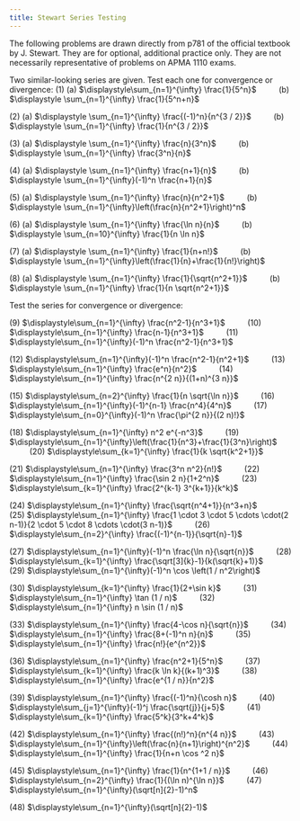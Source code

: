 ```yaml
---
title: Stewart Series Testing
---
```

The following problems are drawn directly from p781 of the official textbook by J. Stewart.
They are for optional, additional practice only.
They are not necessarily representative of problems on APMA 1110 exams.

Two similar-looking series are given. Test each one for convergence or divergence:
(1)
(a) $\displaystyle\sum_{n=1}^{\infty} \frac{1}{5^n}$ $\qquad$ (b) $\displaystyle \sum_{n=1}^{\infty} \frac{1}{5^n+n}$

(2)
(a) $\displaystyle \sum_{n=1}^{\infty} \frac{(-1)^n}{n^{3 / 2}}$ $\qquad$ (b) $\displaystyle \sum_{n=1}^{\infty} \frac{1}{n^{3 / 2}}$

(3)
(a) $\displaystyle \sum_{n=1}^{\infty} \frac{n}{3^n}$ $\qquad$ (b) $\displaystyle \sum_{n=1}^{\infty} \frac{3^n}{n}$

(4)
(a) $\displaystyle \sum_{n=1}^{\infty} \frac{n+1}{n}$ $\qquad$ (b) $\displaystyle \sum_{n=1}^{\infty}(-1)^n \frac{n+1}{n}$

(5)
(a) $\displaystyle \sum_{n=1}^{\infty} \frac{n}{n^2+1}$ $\qquad$ (b) $\displaystyle \sum_{n=1}^{\infty}\left(\frac{n}{n^2+1}\right)^n$

(6)
(a) $\displaystyle \sum_{n=1}^{\infty} \frac{\ln n}{n}$ $\qquad$ (b) $\displaystyle \sum_{n=10}^{\infty} \frac{1}{n \ln n}$

(7)
(a) $\displaystyle \sum_{n=1}^{\infty} \frac{1}{n+n!}$ $\qquad$ (b) $\displaystyle \sum_{n=1}^{\infty}\left(\frac{1}{n}+\frac{1}{n!}\right)$

(8)
(a) $\displaystyle \sum_{n=1}^{\infty} \frac{1}{\sqrt{n^2+1}}$ $\qquad$ (b) $\displaystyle \sum_{n=1}^{\infty} \frac{1}{n \sqrt{n^2+1}}$


Test the series for convergence or divergence:

(9) $\displaystyle\sum_{n=1}^{\infty} \frac{n^2-1}{n^3+1}$ $\qquad$ (10) $\displaystyle\sum_{n=1}^{\infty} \frac{n-1}{n^3+1}$ $\qquad$ (11) $\displaystyle\sum_{n=1}^{\infty}(-1)^n \frac{n^2-1}{n^3+1}$

(12) $\displaystyle\sum_{n=1}^{\infty}(-1)^n \frac{n^2-1}{n^2+1}$ $\qquad$ (13) $\displaystyle\sum_{n=1}^{\infty} \frac{e^n}{n^2}$ $\qquad$ (14) $\displaystyle\sum_{n=1}^{\infty} \frac{n^{2 n}}{(1+n)^{3 n}}$

(15) $\displaystyle\sum_{n=2}^{\infty} \frac{1}{n \sqrt{\ln n}}$ $\qquad$ (16) $\displaystyle\sum_{n=1}^{\infty}(-1)^{n-1} \frac{n^4}{4^n}$ $\qquad$ (17) $\displaystyle\sum_{n=0}^{\infty}(-1)^n \frac{\pi^{2 n}}{(2 n)!}$

(18) $\displaystyle\sum_{n=1}^{\infty} n^2 e^{-n^3}$ $\qquad$ (19) $\displaystyle\sum_{n=1}^{\infty}\left(\frac{1}{n^3}+\frac{1}{3^n}\right)$ $\qquad$ (20) $\displaystyle\sum_{k=1}^{\infty} \frac{1}{k \sqrt{k^2+1}}$

(21) $\displaystyle\sum_{n=1}^{\infty} \frac{3^n n^2}{n!}$ $\qquad$ (22) $\displaystyle\sum_{n=1}^{\infty} \frac{\sin 2 n}{1+2^n}$ $\qquad$ (23) $\displaystyle\sum_{k=1}^{\infty} \frac{2^{k-1} 3^{k+1}}{k^k}$

(24) $\displaystyle\sum_{n=1}^{\infty} \frac{\sqrt{n^4+1}}{n^3+n}$ $\qquad$ (25) $\displaystyle\sum_{n=1}^{\infty} \frac{1 \cdot 3 \cdot 5 \cdots \cdot(2 n-1)}{2 \cdot 5 \cdot 8 \cdots \cdot(3 n-1)}$ $\qquad$ (26) $\displaystyle\sum_{n=2}^{\infty} \frac{(-1)^{n-1}}{\sqrt{n}-1}$

(27) $\displaystyle\sum_{n=1}^{\infty}(-1)^n \frac{\ln n}{\sqrt{n}}$ $\qquad$ (28) $\displaystyle\sum_{k=1}^{\infty} \frac{\sqrt[3]{k}-1}{k(\sqrt{k}+1)}$ $\qquad$ (29) $\displaystyle\sum_{n=1}^{\infty}(-1)^n \cos \left(1 / n^2\right)$

(30) $\displaystyle\sum_{k=1}^{\infty} \frac{1}{2+\sin k}$ $\qquad$ (31) $\displaystyle\sum_{n=1}^{\infty} \tan (1 / n)$ $\qquad$ (32) $\displaystyle\sum_{n=1}^{\infty} n \sin (1 / n)$

(33) $\displaystyle\sum_{n=1}^{\infty} \frac{4-\cos n}{\sqrt{n}}$ $\qquad$ (34) $\displaystyle\sum_{n=1}^{\infty} \frac{8+(-1)^n n}{n}$ $\qquad$ (35) $\displaystyle\sum_{n=1}^{\infty} \frac{n!}{e^{n^2}}$

(36) $\displaystyle\sum_{n=1}^{\infty} \frac{n^2+1}{5^n}$ $\qquad$ (37) $\displaystyle\sum_{k=1}^{\infty} \frac{k \ln k}{(k+1)^3}$ $\qquad$ (38) $\displaystyle\sum_{n=1}^{\infty} \frac{e^{1 / n}}{n^2}$

(39) $\displaystyle\sum_{n=1}^{\infty} \frac{(-1)^n}{\cosh n}$ $\qquad$ (40) $\displaystyle\sum_{j=1}^{\infty}(-1)^j \frac{\sqrt{j}}{j+5}$ $\qquad$ (41) $\displaystyle\sum_{k=1}^{\infty} \frac{5^k}{3^k+4^k}$

(42) $\displaystyle\sum_{n=1}^{\infty} \frac{(n!)^n}{n^{4 n}}$ $\qquad$ (43) $\displaystyle\sum_{n=1}^{\infty}\left(\frac{n}{n+1}\right)^{n^2}$ $\qquad$ (44) $\displaystyle\sum_{n=1}^{\infty} \frac{1}{n+n \cos ^2 n}$

(45) $\displaystyle\sum_{n=1}^{\infty} \frac{1}{n^{1+1 / n}}$ $\qquad$ (46) $\displaystyle\sum_{n=2}^{\infty} \frac{1}{(\ln n)^{\ln n}}$ $\qquad$ (47) $\displaystyle\sum_{n=1}^{\infty}(\sqrt[n]{2}-1)^n$

(48) $\displaystyle\sum_{n=1}^{\infty}(\sqrt[n]{2}-1)$


